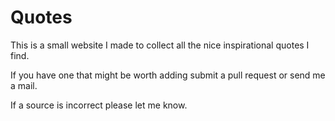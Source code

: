 Quotes
======

This is a small website I made to collect all the nice inspirational quotes I find.

If you have one that might be worth adding submit a pull request or send me a mail.

If a source is incorrect please let me know.

